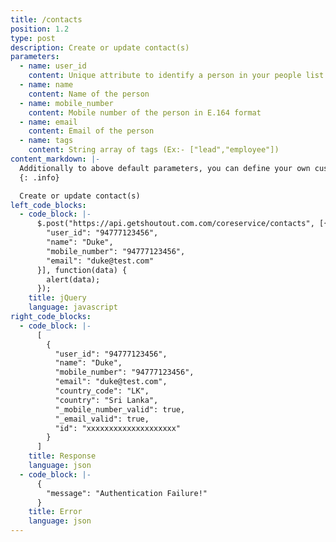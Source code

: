 ```yaml
---
title: /contacts
position: 1.2
type: post
description: Create or update contact(s)
parameters:
  - name: user_id
    content: Unique attribute to identify a person in your people list (Ex:- Mobile Number, Email or System Generated User ID)
  - name: name
    content: Name of the person
  - name: mobile_number
    content: Mobile number of the person in E.164 format
  - name: email
    content: Email of the person
  - name: tags
    content: String array of tags (Ex:- ["lead","employee"])
content_markdown: |-
  Additionally to above default parameters, you can define your own custom parameters
  {: .info}

  Create or update contact(s)
left_code_blocks:
  - code_block: |-
      $.post("https://api.getshoutout.com.com/coreservice/contacts", [{
        "user_id": "94777123456",
        "name": "Duke",
        "mobile_number": "94777123456",
        "email": "duke@test.com"
      }], function(data) {
        alert(data);
      });
    title: jQuery
    language: javascript
right_code_blocks:
  - code_block: |-
      [
        {
          "user_id": "94777123456",
          "name": "Duke",
          "mobile_number": "94777123456",
          "email": "duke@test.com",
          "country_code": "LK",
          "country": "Sri Lanka",
          "_mobile_number_valid": true,
          "_email_valid": true,
          "id": "xxxxxxxxxxxxxxxxxxxx"
        }
      ]
    title: Response
    language: json
  - code_block: |-
      {
        "message": "Authentication Failure!"
      }
    title: Error
    language: json
---
```



